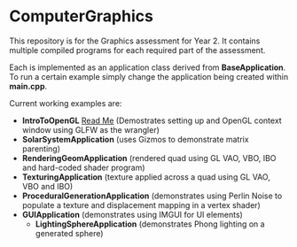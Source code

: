 # ComputerGraphics

This repository is for the Graphics assessment for Year 2. It contains multiple compiled programs for each required part of the assessment.

Each is implemented as an application class derived from <b>BaseApplication</b>. To run a certain example simply change the application being created within <b>main.cpp</b>.

Current working examples are:

- <b>IntroToOpenGL</b> [Read Me](https://docs.google.com/document/d/1IJtbUiv4CHTNCCFirTcbIrJLG3M_SDe69oCyLwc9VXA/edit?usp=sharing) (Demostrates setting up and OpenGL context window using GLFW as the wrangler)
- <b>SolarSystemApplication</b> (uses Gizmos to demonstrate matrix parenting)
- <b>RenderingGeomApplication</b> (rendered quad using GL VAO, VBO, IBO and hard-coded shader program)
- <b>TexturingApplication</b> (texture applied across a quad using GL VAO, VBO and IBO)
- <b>ProceduralGenerationApplication</b> (demonstrates using Perlin Noise to populate a texture and displacement mapping in a vertex shader)
- <b>GUIApplication</b> (demonstrates using IMGUI for UI elements)
  - <b>LightingSphereApplication</b> (demonstrates Phong lighting on a generated sphere)
